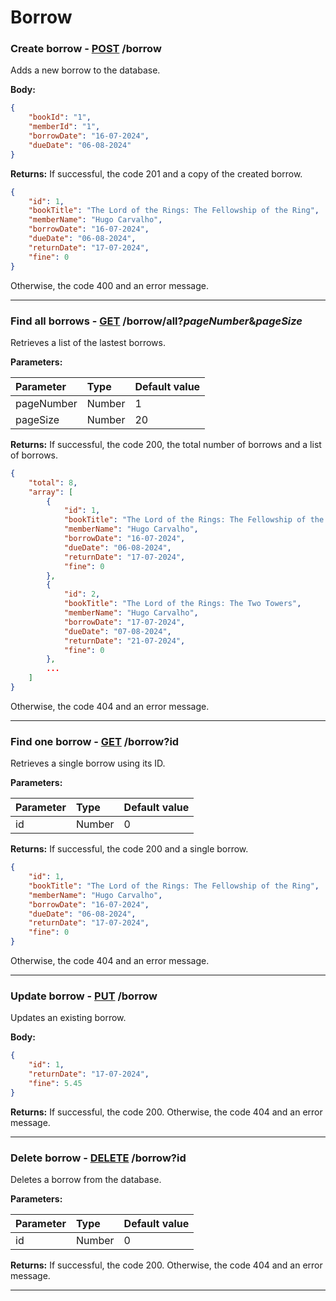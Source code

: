 # Borrow

### Create borrow - [POST]() /borrow

Adds a new borrow to the database.

**Body:**

```json
{
    "bookId": "1",
    "memberId": "1",
    "borrowDate": "16-07-2024",
    "dueDate": "06-08-2024"
}
```

**Returns:** If successful, the code 201 and a copy of the created borrow.

```json
{
    "id": 1,
    "bookTitle": "The Lord of the Rings: The Fellowship of the Ring",
    "memberName": "Hugo Carvalho",
    "borrowDate": "16-07-2024",
    "dueDate": "06-08-2024",
    "returnDate": "17-07-2024",
    "fine": 0
}
```

Otherwise, the code 400 and an error message.

---

### Find all borrows - [GET]() /borrow/all?*pageNumber*&*pageSize*

Retrieves a list of the lastest borrows.

**Parameters:**

| Parameter  | Type   | Default value |
|:-----------|:-------|:--------------|
| pageNumber | Number | 1             |
| pageSize   | Number | 20            |

**Returns:** If successful, the code 200, the total number of borrows and a list of borrows.

```json
{
    "total": 8,
    "array": [
        {
            "id": 1,
            "bookTitle": "The Lord of the Rings: The Fellowship of the Ring",
            "memberName": "Hugo Carvalho",
            "borrowDate": "16-07-2024",
            "dueDate": "06-08-2024",
            "returnDate": "17-07-2024",
            "fine": 0
        },
        {
            "id": 2,
            "bookTitle": "The Lord of the Rings: The Two Towers",
            "memberName": "Hugo Carvalho",
            "borrowDate": "17-07-2024",
            "dueDate": "07-08-2024",
            "returnDate": "21-07-2024",
            "fine": 0
        },
        ...
    ]
}
```

Otherwise, the code 404 and an error message.

---

### Find one borrow - [GET]() /borrow?id

Retrieves a single borrow using its ID.

**Parameters:**

| Parameter  | Type   | Default value |
|:-----------|:-------|:--------------|
| id         | Number | 0             |

**Returns:** If successful, the code 200 and a single borrow.

```json
{
    "id": 1,
    "bookTitle": "The Lord of the Rings: The Fellowship of the Ring",
    "memberName": "Hugo Carvalho",
    "borrowDate": "16-07-2024",
    "dueDate": "06-08-2024",
    "returnDate": "17-07-2024",
    "fine": 0
}
```

Otherwise, the code 404 and an error message.

---

### Update borrow - [PUT]() /borrow

Updates an existing borrow.

**Body:**

```json
{
    "id": 1,
    "returnDate": "17-07-2024",
    "fine": 5.45
}
```

**Returns:** If successful, the code 200. Otherwise, the code 404 and an error message.

---

### Delete borrow - [DELETE]() /borrow?id

Deletes a borrow from the database.

**Parameters:**

| Parameter  | Type   | Default value |
|:-----------|:-------|:--------------|
| id         | Number | 0             |

**Returns:** If successful, the code 200. Otherwise, the code 404 and an error message.

---